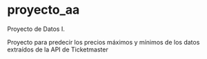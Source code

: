 # proyecto_aa
Proyecto de Datos I.


Proyecto para predecir los precios máximos y mínimos de los datos extraídos de la API de Ticketmaster
